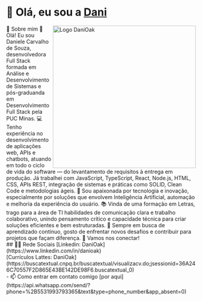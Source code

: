 # 👋 Olá, eu sou a [Dani](https://www.linkedin.com/in/danioak)


  
  <img align="right" alt="Logo DaniOak" width="380" src="https://lh3.googleusercontent.com/pw/AP1GczMKpvL845mrYjeSmft4Uhff6AJVn9TBOsjC8IxmprXgQpkRsJReeJTPnp31MUA08K-Up0u3rP5KjB9GCyU-00x8uohP0FCeqJwLlhbrKz1W_EZGsN9XuQqOrT7_5Aa4xk0V5ZYILbofXr6BrugD0JTrmg=w890-h890-s-no-gm?authuser=0" alt="MyOctocat">
  <p align="left"> 
🚀 Sobre mim
 👋 Olá! Eu sou Daniele Carvalho de Souza, desenvolvedora Full Stack formada em Análise e Desenvolvimento de Sistemas e pós-graduanda em Desenvolvimento Full Stack pela PUC Minas.
💻 Tenho experiência no desenvolvimento de aplicações web, APIs e chatbots, atuando em todo o ciclo de vida do software — do levantamento de requisitos à entrega em produção. Já trabalhei com JavaScript, TypeScript, React, Node.js, HTML, CSS, APIs REST, integração de sistemas e práticas como SOLID, Clean Code e metodologias ágeis.
🤖 Sou apaixonada por tecnologia e inovação, especialmente por soluções que envolvem Inteligência Artificial, automação e melhoria da experiência do usuário.
📚 Vinda de uma formação em Letras, trago para a área de TI habilidades de comunicação clara e trabalho colaborativo, unindo pensamento crítico e capacidade técnica para criar soluções eficientes e bem estruturadas.
🚀 Sempre em busca de aprendizado contínuo, gosto de enfrentar novos desafios e contribuir para projetos que façam diferença.
🔗 Vamos nos conectar!
  <br>
  ## 👩‍💻 Rede Sociais 
  [Linkedin: DaniOak](https://www.linkedin.com/in/danioak)<br>
  [Currículos Lattes: DaniOak](https://buscatextual.cnpq.br/buscatextual/visualizacv.do;jsessionid=36A246C70557F2D865E43BE142DE98F6.buscatextual_0)
  <br>
  - 📫 Como entrar em contato comigo [por aqui](https://api.whatsapp.com/send/?phone=%2B5531993793365&text&type=phone_number&app_absent=0)
   
</p>
